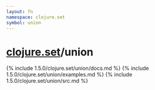 ```yaml
---
layout: fn
namespace: clojure.set
symbol: union
---
```


# [clojure.set](../)/union

{% include 1.5.0/clojure.set/union/docs.md %}
{% include 1.5.0/clojure.set/union/examples.md %}
{% include 1.5.0/clojure.set/union/src.md %}

